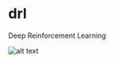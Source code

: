 # drl
Deep Reinforcement Learning


![alt text](https://raw.githubusercontent.com/JoeZhao84/drl/breakout.gif)
